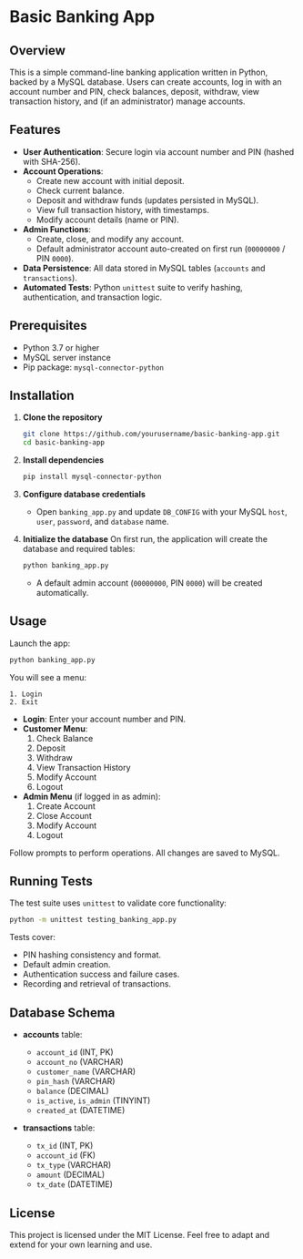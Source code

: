 # Basic Banking App

## Overview

This is a simple command-line banking application written in Python, backed by a MySQL database. Users can create accounts, log in with an account number and PIN, check balances, deposit, withdraw, view transaction history, and (if an administrator) manage accounts.

## Features

- **User Authentication**: Secure login via account number and PIN (hashed with SHA-256).
- **Account Operations**:
  - Create new account with initial deposit.
  - Check current balance.
  - Deposit and withdraw funds (updates persisted in MySQL).
  - View full transaction history, with timestamps.
  - Modify account details (name or PIN).
- **Admin Functions**:
  - Create, close, and modify any account.
  - Default administrator account auto-created on first run (`00000000` / PIN `0000`).
- **Data Persistence**: All data stored in MySQL tables (`accounts` and `transactions`).
- **Automated Tests**: Python `unittest` suite to verify hashing, authentication, and transaction logic.

## Prerequisites

- Python 3.7 or higher
- MySQL server instance
- Pip package: `mysql-connector-python`

## Installation

1. **Clone the repository**
   ```bash
   git clone https://github.com/yourusername/basic-banking-app.git
   cd basic-banking-app
   ```

2. **Install dependencies**
   ```bash
   pip install mysql-connector-python
   ```

3. **Configure database credentials**
   - Open `banking_app.py` and update `DB_CONFIG` with your MySQL `host`, `user`, `password`, and `database` name.

4. **Initialize the database**
   On first run, the application will create the database and required tables:
   ```bash
   python banking_app.py
   ```
   - A default admin account (`00000000`, PIN `0000`) will be created automatically.

## Usage

Launch the app:
```bash
python banking_app.py
```

You will see a menu:
```
1. Login
2. Exit
```

- **Login**: Enter your account number and PIN.
- **Customer Menu**:
  1. Check Balance
  2. Deposit
  3. Withdraw
  4. View Transaction History
  5. Modify Account
  6. Logout
- **Admin Menu** (if logged in as admin):
  1. Create Account
  2. Close Account
  3. Modify Account
  4. Logout

Follow prompts to perform operations. All changes are saved to MySQL.

## Running Tests

The test suite uses `unittest` to validate core functionality:

```bash
python -m unittest testing_banking_app.py
```

Tests cover:
- PIN hashing consistency and format.
- Default admin creation.
- Authentication success and failure cases.
- Recording and retrieval of transactions.

## Database Schema

- **accounts** table:
  - `account_id` (INT, PK)
  - `account_no` (VARCHAR)
  - `customer_name` (VARCHAR)
  - `pin_hash` (VARCHAR)
  - `balance` (DECIMAL)
  - `is_active`, `is_admin` (TINYINT)
  - `created_at` (DATETIME)

- **transactions** table:
  - `tx_id` (INT, PK)
  - `account_id` (FK)
  - `tx_type` (VARCHAR)
  - `amount` (DECIMAL)
  - `tx_date` (DATETIME)

## License

This project is licensed under the MIT License. Feel free to adapt and extend for your own learning and use.
